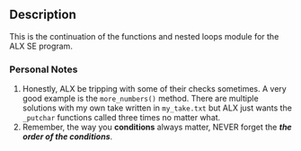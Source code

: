 ## Description
This is the continuation of the functions and nested loops module for the ALX SE program.

### Personal Notes
1. Honestly, ALX be tripping with some of their checks sometimes. A very good example is the `more_numbers()` method. There are multiple solutions with my own take written in `my_take.txt` but ALX just wants the `_putchar` functions called three times no matter what.
2. Remember, the way you **conditions** always matter, NEVER forget the _**the order of the conditions**_.
